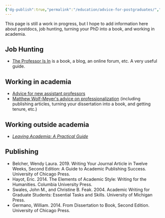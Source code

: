 ```yaml
---
{"dg-publish":true,"permalink":"/education/advice-for-postgraduates/","updated":"2024-12-23T15:33:23.877+08:00"}
---
```


This page is still a work in progress, but I hope to add information here about postdocs, job hunting, turning your PhD into a book, and working in academia.

## Job Hunting

- [The Professor Is In](https://theprofessorisin.com/) is a book, a blog, an online forum, etc. A very useful guide.

## Working in academia

- [Advice for new assistant professors](https://miryaholman.substack.com/p/advice-for-new-assistant-professors)
- [Matthew Wolf-Meyer's advice on professionalization](https://matthewwolfmeyer.com/professionalization-material/) (including publishing articles, turning your dissertation into a book, and getting tenure, etc.)

## Working outside academia

- *[Leaving Academia: A Practical Guide](https://press.princeton.edu/books/hardcover/9780691200200/leaving-academia)*

## Publishing

- Belcher, Wendy Laura. 2019. Writing Your Journal Article in Twelve Weeks, Second Edition: A Guide to Academic Publishing Success. University of Chicago Press.
- Hayot, Eric. 2014. The Elements of Academic Style: Writing for the Humanities. Columbia University Press.
- Swales, John M., and Christine B. Feak. 2004. Academic Writing for Graduate Students: Essential Tasks and Skills. University of Michigan Press.
- Germano, William. 2014. From Dissertation to Book, Second Edition. University of Chicago Press.

